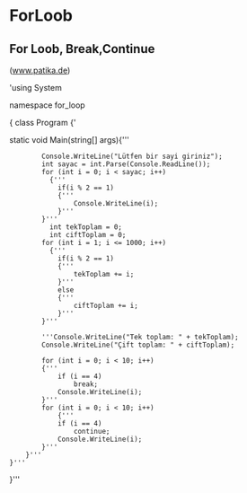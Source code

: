 # ForLoob
## For Loob, Break,Continue
(www.patika.de)


'using System

namespace for_loop

{
    class Program
    {'

static void Main(string[] args){'''
        
            Console.WriteLine("Lütfen bir sayi giriniz");
            int sayac = int.Parse(Console.ReadLine());
            for (int i = 0; i < sayac; i++)
              {'''
                if(i % 2 == 1)
                {'''
                    Console.WriteLine(i);
                }'''
            }'''
              int tekToplam = 0;
              int ciftToplam = 0;
            for (int i = 1; i <= 1000; i++)
              {'''
                if(i % 2 == 1)
                {'''
                    tekToplam += i;
                }'''
                else
                {'''
                    ciftToplam += i;
                }'''
            }'''

            '''Console.WriteLine("Tek toplam: " + tekToplam);
            Console.WriteLine("Çift toplam: " + ciftToplam);

            for (int i = 0; i < 10; i++)
            {'''
                if (i == 4)
                    break;
                Console.WriteLine(i);
            }'''
            for (int i = 0; i < 10; i++)
                {'''
                if (i == 4)
                    continue;
                Console.WriteLine(i);
            }'''
        }'''
    }'''
}'''


